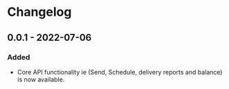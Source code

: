 # Changelog

## 0.0.1 - 2022-07-06

### Added

- Core API functionality ie (Send, Schedule, delivery reports and balance) is now available. 
